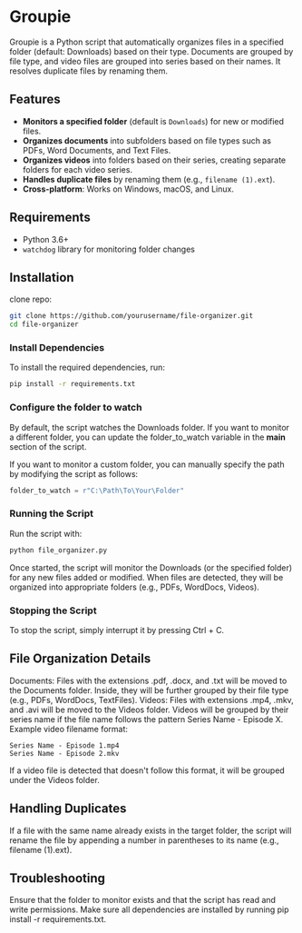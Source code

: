 # Groupie

Groupie is a Python script that automatically organizes files in a specified folder (default: Downloads) based on their type. Documents are grouped by file type, and video files are grouped into series based on their names. It resolves duplicate files by renaming them.

## Features

- **Monitors a specified folder** (default is `Downloads`) for new or modified files.
- **Organizes documents** into subfolders based on file types such as PDFs, Word Documents, and Text Files.
- **Organizes videos** into folders based on their series, creating separate folders for each video series.
- **Handles duplicate files** by renaming them (e.g., `filename (1).ext`).
- **Cross-platform**: Works on Windows, macOS, and Linux.


## Requirements
- Python 3.6+  
- `watchdog` library for monitoring folder changes

## Installation
clone repo:
```bash
git clone https://github.com/yourusername/file-organizer.git
cd file-organizer
```

### Install Dependencies

To install the required dependencies, run:

```bash
pip install -r requirements.txt
```

### Configure the folder to watch
By default, the script watches the Downloads folder. If you want to monitor a different folder, you can update the folder_to_watch variable in the __main__ section of the script.

If you want to monitor a custom folder, you can manually specify the path by modifying the script as follows:

```python
folder_to_watch = r"C:\Path\To\Your\Folder"
```
### Running the Script
Run the script with:

```bash
python file_organizer.py
```
Once started, the script will monitor the Downloads (or the specified folder) for any new files added or modified. When files are detected, they will be organized into appropriate folders (e.g., PDFs, WordDocs, Videos).

### Stopping the Script
To stop the script, simply interrupt it by pressing Ctrl + C.

## File Organization Details
Documents: Files with the extensions .pdf, .docx, and .txt will be moved to the Documents folder. Inside, they will be further grouped by their file type (e.g., PDFs, WordDocs, TextFiles).
Videos: Files with extensions .mp4, .mkv, and .avi will be moved to the Videos folder. Videos will be grouped by their series name if the file name follows the pattern Series Name - Episode X.
Example video filename format:

```
Series Name - Episode 1.mp4
Series Name - Episode 2.mkv
```
If a video file is detected that doesn't follow this format, it will be grouped under the Videos folder.

## Handling Duplicates
If a file with the same name already exists in the target folder, the script will rename the file by appending a number in parentheses to its name (e.g., filename (1).ext).

## Troubleshooting
Ensure that the folder to monitor exists and that the script has read and write permissions.
Make sure all dependencies are installed by running pip install -r requirements.txt.
